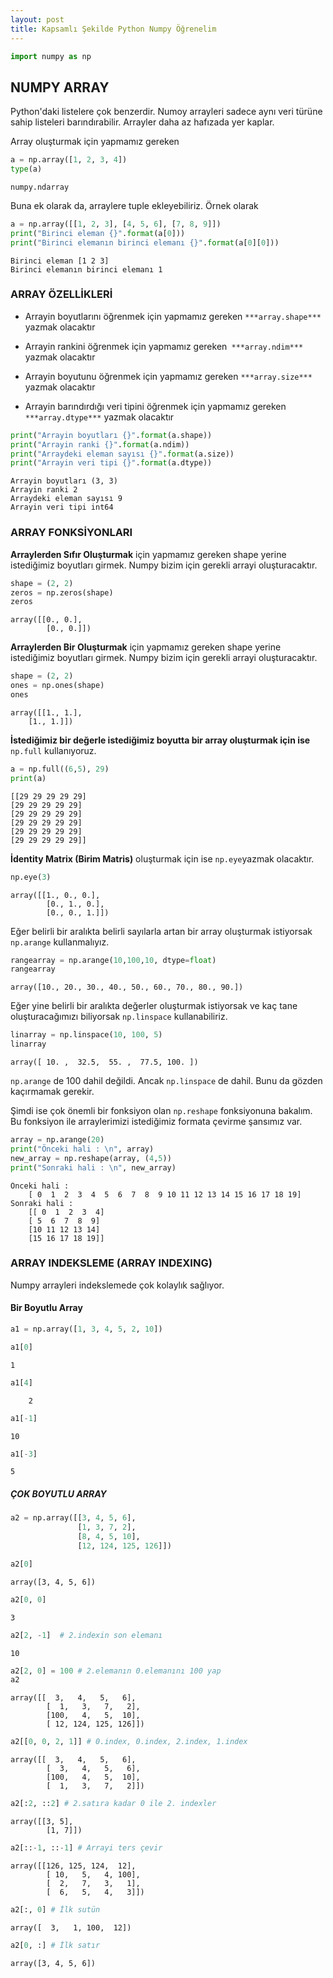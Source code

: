 ```yaml
---
layout: post
title: Kapsamlı Şekilde Python Numpy Öğrenelim
---
```


```python
import numpy as np
```

## NUMPY ARRAY

Python'daki listelere çok benzerdir. Numoy arrayleri sadece aynı veri türüne sahip listeleri barındırabilir. Arrayler daha az hafızada yer kaplar.

Array oluşturmak için yapmamız gereken


```python
a = np.array([1, 2, 3, 4])
type(a)
```

```
numpy.ndarray
```


Buna ek olarak da, arraylere tuple ekleyebiliriz. Örnek olarak


```python
a = np.array([[1, 2, 3], [4, 5, 6], [7, 8, 9]])
print("Birinci eleman {}".format(a[0]))
print("Birinci elemanın birinci elemanı {}".format(a[0][0]))
```

```
Birinci eleman [1 2 3]
Birinci elemanın birinci elemanı 1
```

### ARRAY ÖZELLİKLERİ



*   Arrayin boyutlarını öğrenmek için yapmamız gereken `***array.shape***` yazmak olacaktır

* Arrayin rankini öğrenmek için yapmamız gereken` ***array.ndim***` yazmak olacaktır

* Arrayin boyutunu öğrenmek için yapmamız gereken `***array.size***` yazmak olacaktır

* Arrayin barındırdığı veri tipini  öğrenmek için yapmamız gereken `***array.dtype***` yazmak olacaktır



```python
print("Arrayin boyutları {}".format(a.shape))
print("Arrayin ranki {}".format(a.ndim))
print("Arraydeki eleman sayısı {}".format(a.size))
print("Arrayin veri tipi {}".format(a.dtype))
```
```
Arrayin boyutları (3, 3)
Arrayin ranki 2
Arraydeki eleman sayısı 9
Arrayin veri tipi int64
```

### ARRAY FONKSİYONLARI

**Arraylerden Sıfır Oluşturmak** için yapmamız gereken shape yerine istediğimiz boyutları girmek. Numpy bizim için gerekli arrayi oluşturacaktır. 


```python
shape = (2, 2)
zeros = np.zeros(shape)
zeros
```

```
array([[0., 0.],
        [0., 0.]])
```


**Arraylerden Bir Oluşturmak** için yapmamız gereken shape yerine istediğimiz boyutları girmek. Numpy bizim için gerekli arrayi oluşturacaktır. 


```python
shape = (2, 2)
ones = np.ones(shape)
ones
```

```
array([[1., 1.],
    [1., 1.]])
```


**İstediğimiz bir değerle istediğimiz boyutta bir array oluşturmak için ise** `np.full` kullanıyoruz.




```python
a = np.full((6,5), 29) 
print(a)
```

```
[[29 29 29 29 29]
[29 29 29 29 29]
[29 29 29 29 29]
[29 29 29 29 29]
[29 29 29 29 29]
[29 29 29 29 29]]
```

**İdentity Matrix (Birim Matris)** oluşturmak için ise `np.eye`yazmak olacaktır.


```python
np.eye(3)
```

```
array([[1., 0., 0.],
        [0., 1., 0.],
        [0., 0., 1.]])
```

Eğer belirli bir aralıkta belirli sayılarla artan bir array oluşturmak istiyorsak `np.arange` kullanmalıyız.


```python
rangearray = np.arange(10,100,10, dtype=float)
rangearray
```

```
array([10., 20., 30., 40., 50., 60., 70., 80., 90.])
```


Eğer yine belirli bir aralıkta değerler oluşturmak istiyorsak ve kaç tane oluşturacağımızı biliyorsak `np.linspace` kullanabiliriz.


```python
linarray = np.linspace(10, 100, 5) 
linarray
```


```
array([ 10. ,  32.5,  55. ,  77.5, 100. ])
```


`np.arange` de 100 dahil değildi. Ancak `np.linspace` de dahil. Bunu da gözden kaçırmamak gerekir. 

Şimdi ise çok önemli bir fonksiyon olan `np.reshape` fonksiyonuna bakalım. Bu fonksiyon ile arraylerimizi istediğimiz formata çevirme şansımız var.


```python
array = np.arange(20)
print("Önceki hali : \n", array)
new_array = np.reshape(array, (4,5))
print("Sonraki hali : \n", new_array)
```

```
Önceki hali : 
    [ 0  1  2  3  4  5  6  7  8  9 10 11 12 13 14 15 16 17 18 19]
Sonraki hali : 
    [[ 0  1  2  3  4]
    [ 5  6  7  8  9]
    [10 11 12 13 14]
    [15 16 17 18 19]]
```



    

### ARRAY INDEKSLEME (ARRAY INDEXING)

Numpy arrayleri indekslemede çok kolaylık sağlıyor. 

#### Bir Boyutlu Array


```python
a1 = np.array([1, 3, 4, 5, 2, 10])
```


```python
a1[0]
```


```
1
```



```python
a1[4]
```

```
    2
```

```python
a1[-1]
```

```
10
```


```python
a1[-3]
```

```
5
```


##### ÇOK BOYUTLU ARRAY


```python
a2 = np.array([[3, 4, 5, 6],
               [1, 3, 7, 2],
               [8, 4, 5, 10],
               [12, 124, 125, 126]])
```

```python
a2[0]
```


```
array([3, 4, 5, 6])
```

```python
a2[0, 0]
```


```
3
```





```python
a2[2, -1]  # 2.indexin son elemanı
```
```
10
```

```python
a2[2, 0] = 100 # 2.elemanın 0.elemanını 100 yap
a2
```

```
array([[  3,   4,   5,   6],
        [  1,   3,   7,   2],
        [100,   4,   5,  10],
        [ 12, 124, 125, 126]])
```



```python
a2[[0, 0, 2, 1]] # 0.index, 0.index, 2.index, 1.index
```


```
array([[  3,   4,   5,   6],
        [  3,   4,   5,   6],
        [100,   4,   5,  10],
        [  1,   3,   7,   2]])
```






```python
a2[:2, ::2] # 2.satıra kadar 0 ile 2. indexler
```


```
array([[3, 5],
        [1, 7]])
```

```python
a2[::-1, ::-1] # Arrayi ters çevir
```

```
array([[126, 125, 124,  12],
        [ 10,   5,   4, 100],
        [  2,   7,   3,   1],
        [  6,   5,   4,   3]])
```


```python
a2[:, 0] # İlk sutün
```




    array([  3,   1, 100,  12])




```python
a2[0, :] # İlk satır
```




    array([3, 4, 5, 6])


